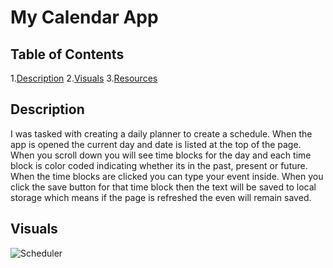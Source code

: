 # My Calendar App

## Table of Contents
1.[Description](#description)
2.[Visuals](#visuals)
3.[Resources](#resources)

## Description
I was tasked with creating a daily planner to create a schedule. When the app is opened the current day and date is listed at the top of the page. When you scroll down you will see time blocks for the day and each time block is color coded indicating whether its in the past, present or future. When the time blocks are clicked you can type your event inside. When you click the save button for that time block then the text will be saved to local storage which means if the page is refreshed the even will remain saved.

## Visuals
![Scheduler]()